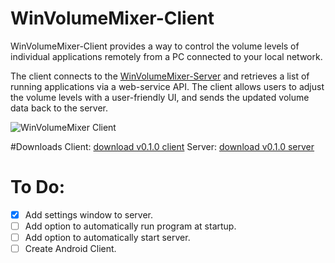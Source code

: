 # WinVolumeMixer-Client

WinVolumeMixer-Client provides a way to control the volume levels of individual applications remotely from a PC connected to your local network.

The client connects to the [WinVolumeMixer-Server](https://github.com/aidenmagrath/WinVolumeMixer-Server) and retrieves a list of running applications via a web-service API. The client allows users to adjust the volume levels with a user-friendly UI, and sends the updated volume data back to the server.

![WinVolumeMixer Client](http://aidenmagrath.com/Images/WinVolumeMixer%20Client%20v0.1.0.png)

#Downloads
Client: [download v0.1.0 client](https://github.com/aidenmagrath/WinVolumeMixer-Client/releases/download/v0.1.0/WinVolumeMixer-Client-Setup.exe)
Server: [download v0.1.0 server](https://github.com/aidenmagrath/WinVolumeMixer-Server/releases/download/0.1.0/WinVolumeMixer-Server-Setup.exe)

# To Do:
- [x] Add settings window to server.
- [ ] Add option to automatically run program at startup.
- [ ] Add option to automatically start server.
- [ ] Create Android Client.
